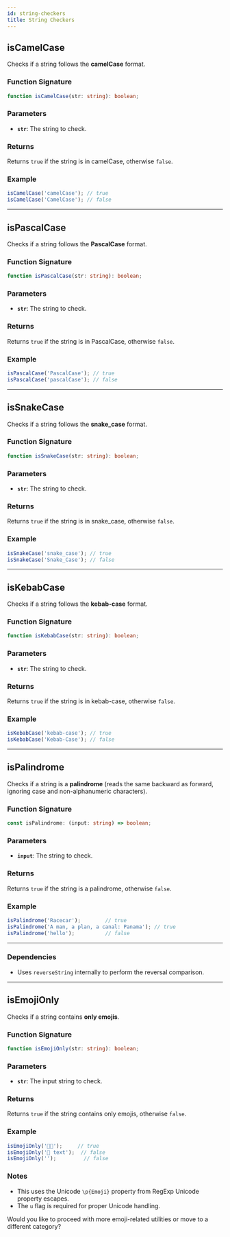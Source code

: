 ```yaml
---
id: string-checkers  
title: String Checkers  
---
```


<!-- markdownlint-disable-file MD024 -->
## isCamelCase

Checks if a string follows the **camelCase** format.

### Function Signature

```ts
function isCamelCase(str: string): boolean;
```

### Parameters

- **`str`**: The string to check.

### Returns

Returns `true` if the string is in camelCase, otherwise `false`.

### Example

```ts
isCamelCase('camelCase'); // true
isCamelCase('CamelCase'); // false
```

---

## isPascalCase

Checks if a string follows the **PascalCase** format.

### Function Signature

```ts
function isPascalCase(str: string): boolean;
```

### Parameters

- **`str`**: The string to check.

### Returns

Returns `true` if the string is in PascalCase, otherwise `false`.

### Example

```ts
isPascalCase('PascalCase'); // true
isPascalCase('pascalCase'); // false
```

---

## isSnakeCase

Checks if a string follows the **snake_case** format.

### Function Signature

```ts
function isSnakeCase(str: string): boolean;
```

### Parameters

- **`str`**: The string to check.

### Returns

Returns `true` if the string is in snake_case, otherwise `false`.

### Example

```ts
isSnakeCase('snake_case'); // true
isSnakeCase('Snake_Case'); // false
```

---

## isKebabCase

Checks if a string follows the **kebab-case** format.

### Function Signature

```ts
function isKebabCase(str: string): boolean;
```

### Parameters

- **`str`**: The string to check.

### Returns

Returns `true` if the string is in kebab-case, otherwise `false`.

### Example

```ts
isKebabCase('kebab-case'); // true
isKebabCase('Kebab-Case'); // false
```

---

## isPalindrome

Checks if a string is a **palindrome** (reads the same backward as forward, ignoring case and non-alphanumeric characters).

### Function Signature

```ts
const isPalindrome: (input: string) => boolean;
```

### Parameters

- **`input`**: The string to check.

### Returns

Returns `true` if the string is a palindrome, otherwise `false`.

### Example

```ts
isPalindrome('Racecar');        // true
isPalindrome('A man, a plan, a canal: Panama'); // true
isPalindrome('hello');          // false
```

---

### Dependencies

- Uses `reverseString` internally to perform the reversal comparison.

---

## isEmojiOnly

Checks if a string contains **only emojis**.

### Function Signature

```ts
function isEmojiOnly(str: string): boolean;
```

### Parameters

- **`str`**: The input string to check.

### Returns

Returns `true` if the string contains only emojis, otherwise `false`.

### Example

```ts
isEmojiOnly('🎉🔥');     // true
isEmojiOnly('🎉 text');  // false
isEmojiOnly('');         // false
```

### Notes

- This uses the Unicode `\p{Emoji}` property from RegExp Unicode property escapes.
- The `u` flag is required for proper Unicode handling.

Would you like to proceed with more emoji-related utilities or move to a different category?
